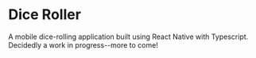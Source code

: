 # Dice Roller
A mobile dice-rolling application built using React Native with Typescript. Decidedly a work in progress--more to come!